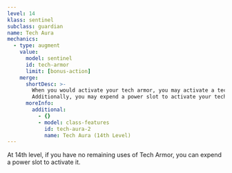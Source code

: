 ```yaml
---
level: 14
klass: sentinel
subclass: guardian
name: Tech Aura
mechanics:
  - type: augment
    value:
      model: sentinel
      id: tech-armor
      limit: [bonus-action]
    merge:
      shortDesc: >-
        When you would activate your tech armor, you may activate a tech aura package instead, lasting 1 hour.
        Additionally, you may expend a power slot to activate your tech armor/aura when you have no uses remaining.
      moreInfo:
        additional:
          - {}
          - model: class-features
            id: tech-aura-2
            name: Tech Aura (14th Level)
---
```

At 14th level, if you have no remaining uses of Tech Armor, you can expend a power slot to activate it.


